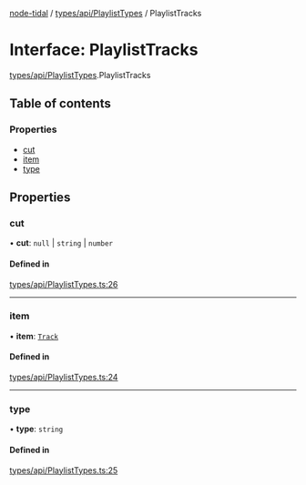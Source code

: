 [node-tidal](../README.md) / [types/api/PlaylistTypes](../modules/types_api_PlaylistTypes.md) / PlaylistTracks

# Interface: PlaylistTracks

[types/api/PlaylistTypes](../modules/types_api_PlaylistTypes.md).PlaylistTracks

## Table of contents

### Properties

- [cut](types_api_PlaylistTypes.PlaylistTracks.md#cut)
- [item](types_api_PlaylistTypes.PlaylistTracks.md#item)
- [type](types_api_PlaylistTypes.PlaylistTracks.md#type)

## Properties

### cut

• **cut**: ``null`` \| `string` \| `number`

#### Defined in

[types/api/PlaylistTypes.ts:26](https://github.com/Mawco/node-tidal/blob/7587986/src/types/api/PlaylistTypes.ts#L26)

___

### item

• **item**: [`Track`](types_api_TrackTypes.Track.md)

#### Defined in

[types/api/PlaylistTypes.ts:24](https://github.com/Mawco/node-tidal/blob/7587986/src/types/api/PlaylistTypes.ts#L24)

___

### type

• **type**: `string`

#### Defined in

[types/api/PlaylistTypes.ts:25](https://github.com/Mawco/node-tidal/blob/7587986/src/types/api/PlaylistTypes.ts#L25)
